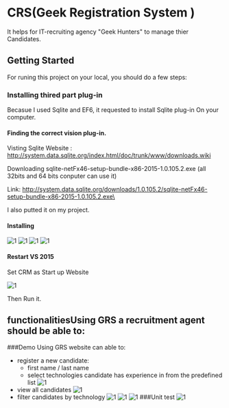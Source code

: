  # CRS(Geek Registration System )
It helps for IT-recruiting agency "Geek Hunters" to manage thier Candidates.

## Getting Started

For runing this project on your local, you should do a few steps:

### Installing thired part plug-in

Becasue I used Sqlite and EF6, it requested to install Sqlite plug-in On your computer.

#### Finding the correct vision plug-in.

Visting Sqlite Website :
http://system.data.sqlite.org/index.html/doc/trunk/www/downloads.wiki  

Downloading sqlite-netFx46-setup-bundle-x86-2015-1.0.105.2.exe (all 32bits and 64 bits conputer can use it)

Link: http://system.data.sqlite.org/downloads/1.0.105.2/sqlite-netFx46-setup-bundle-x86-2015-1.0.105.2.exe\

I also putted it on my project.

#### Installing

 ![1](/Images/1.png)
 ![1](/Images/2.png)
 ![1](/Images/3.png)
 ![1](/Images/4.png)

#### Restart VS 2015
Set CRM as Start up Website

 ![1](/Images/10.png)
 
 Then Run it.
 
 ## functionalitiesUsing GRS a recruitment agent should be able to:
 ###Demo
 Using GRS website can able to:
  - register a new candidate:
     - first name / last name
     - select technologies candidate has experience in from the predefined list 
      ![1](/Images/6.png)
  - view all candidates
      ![1](/Images/5.png)
  - filter candidates by technology
       ![1](/Images/7.png)
        ![1](/Images/8.png)
         ![1](/Images/9.png)
  ###Unit test
  ![1](/Images/12.png)



